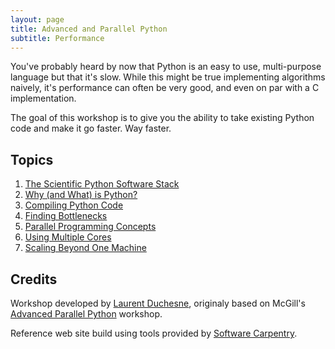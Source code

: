```yaml
---
layout: page
title: Advanced and Parallel Python
subtitle: Performance
---
```

You've probably heard by now that Python is an easy to use, multi-purpose language but that it's slow. While this might be true implementing algorithms naively, it's performance can often be very good, and even on par with a C implementation.

The goal of this workshop is to give you the ability to take existing Python code and make it go faster. Way faster.

## Topics

1. [The Scientific Python Software Stack](01-stack.html)
2. [Why (and What) is Python?](02-interpreter.html)
3. [Compiling Python Code](03-compiling.html)
4. [Finding Bottlenecks](04-profiling.html)
5. [Parallel Programming Concepts](05-parallel-concepts.html)
6. [Using Multiple Cores](06-multiprocessing.html)
7. [Scaling Beyond One Machine](07-mpi.html)

## Credits

Workshop developed by <a href="mailto:laurent.duchesne@calculquebec.ca">Laurent Duchesne</a>, originaly based on McGill's <a href="https://github.com/calculquebec/cq-formation-advanced-python/tree/mcgill">Advanced Parallel Python</a> workshop.

Reference web site build using tools provided by <a href="http://software-carpentry.org/">Software Carpentry</a>.
